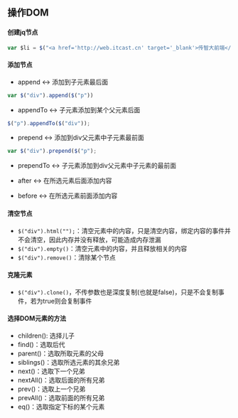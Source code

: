 ## 操作DOM
#### 创建jq节点
```js
var $li = $("<a href='http://web.itcast.cn' target='_blank'>传智大前端</a>");
```

#### 添加节点
- append <-> 添加到子元素最后面
```js
var $("div").append($("p"))
```
- appendTo <-> 子元素添加到某个父元素后面
```js
$("p").appendTo($("div"));
```
- prepend <-> 添加到div父元素中子元素最前面
```js
var $("div").prepend($("p");
```
- prependTo <-> 子元素添加到div父元素中子元素的最前面

- after <-> 在所选元素后面添加内容
- before <-> 在所选元素前面添加内容

#### 清空节点
- `$("div").html("");`：清空元素中的内容，只是清空内容，绑定内容的事件并不会清空，因此内存并没有释放，可能造成内存泄漏
- `$("div").empty()`：清空元素中的内容，并且释放相关的内容
- `$("div").remove()`：清除某个节点

#### 克隆元素
- `$("div").clone()`，不传参数也是深度复制(也就是false)，只是不会复制事件，若为true则会复制事件

#### 选择DOM元素的方法
- children(): 选择儿子
- find()：选取后代
- parent()：选取所取元素的父母
- siblings()：选取所选元素的其余兄弟
- next()：选取下一个兄弟
- nextAll()：选取后面的所有兄弟
- prev()：选取上一个兄弟
- prevAll()：选取前面的所有兄弟
- eq()：选取指定下标的某个元素
